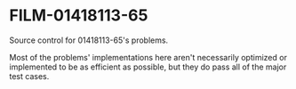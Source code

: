 # FILM-01418113-65
Source control for 01418113-65's problems.

Most of the problems' implementations here aren't necessarily optimized or implemented to be as efficient as possible, but they do pass all of the major test cases.
